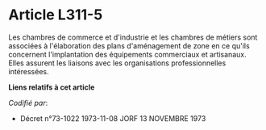 # Article L311-5

Les chambres de commerce et d'industrie et les chambres de métiers sont associées à l'élaboration des plans d'aménagement de
zone en ce qu'ils concernent l'implantation des équipements commerciaux et artisanaux. Elles assurent les liaisons avec les
organisations professionnelles intéressées.

**Liens relatifs à cet article**

_Codifié par_:

  - Décret n°73-1022 1973-11-08 JORF 13 NOVEMBRE 1973
